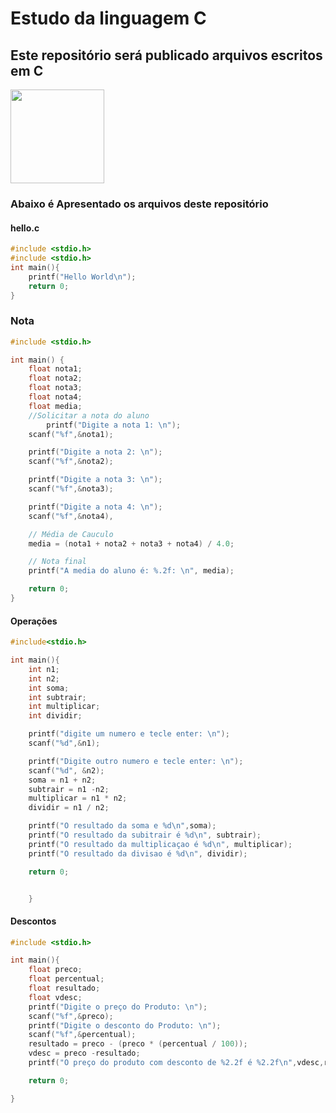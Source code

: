 # Estudo da linguagem C
## Este repositório será publicado arquivos escritos em C
<img src="https://static.vecteezy.com/ti/vetor-gratis/p3/2276837-c-language-icon-in-outline-style-vetor.jpg" height= "150" width="150">

### Abaixo é Apresentado os arquivos deste repositório

#### hello.c
```c
#include <stdio.h>
#include <stdio.h>
int main(){
    printf("Hello World\n");
    return 0;
} 
```
### Nota 

```c
#include <stdio.h>

int main() {
    float nota1; 
    float nota2; 
    float nota3; 
    float nota4;
    float media; 
    //Solicitar a nota do aluno
        printf("Digite a nota 1: \n");
    scanf("%f",&nota1);

    printf("Digite a nota 2: \n");
    scanf("%f",&nota2);

    printf("Digite a nota 3: \n");
    scanf("%f",&nota3);

    printf("Digite a nota 4: \n");
    scanf("%f",&nota4),

    // Média de Cauculo
    media = (nota1 + nota2 + nota3 + nota4) / 4.0;

    // Nota final
    printf("A media do aluno é: %.2f: \n", media);

    return 0;
}
```
#### Operações

```c
#include<stdio.h>

int main(){
    int n1;
    int n2;
    int soma;
    int subtrair;
    int multiplicar;
    int dividir;

    printf("digite um numero e tecle enter: \n");
    scanf("%d",&n1);

    printf("Digite outro numero e tecle enter: \n");
    scanf("%d", &n2);
    soma = n1 + n2;
    subtrair = n1 -n2;
    multiplicar = n1 * n2;
    dividir = n1 / n2;

    printf("O resultado da soma e %d\n",soma);
    printf("O resultado da subitrair é %d\n", subtrair);
    printf("O resultado da multiplicaçao é %d\n", multiplicar);
    printf("O resultado da divisao é %d\n", dividir);

    return 0;


    }
```
#### Descontos 

```c
#include <stdio.h>

int main(){
    float preco;
    float percentual;
    float resultado;
    float vdesc;
    printf("Digite o preço do Produto: \n");
    scanf("%f",&preco);
    printf("Digite o desconto do Produto: \n");
    scanf("%f",&percentual);
    resultado = preco - (preco * (percentual / 100));
    vdesc = preco -resultado;
    printf("O preço do produto com desconto de %2.2f é %2.2f\n",vdesc,resultado);

    return 0;

}
```